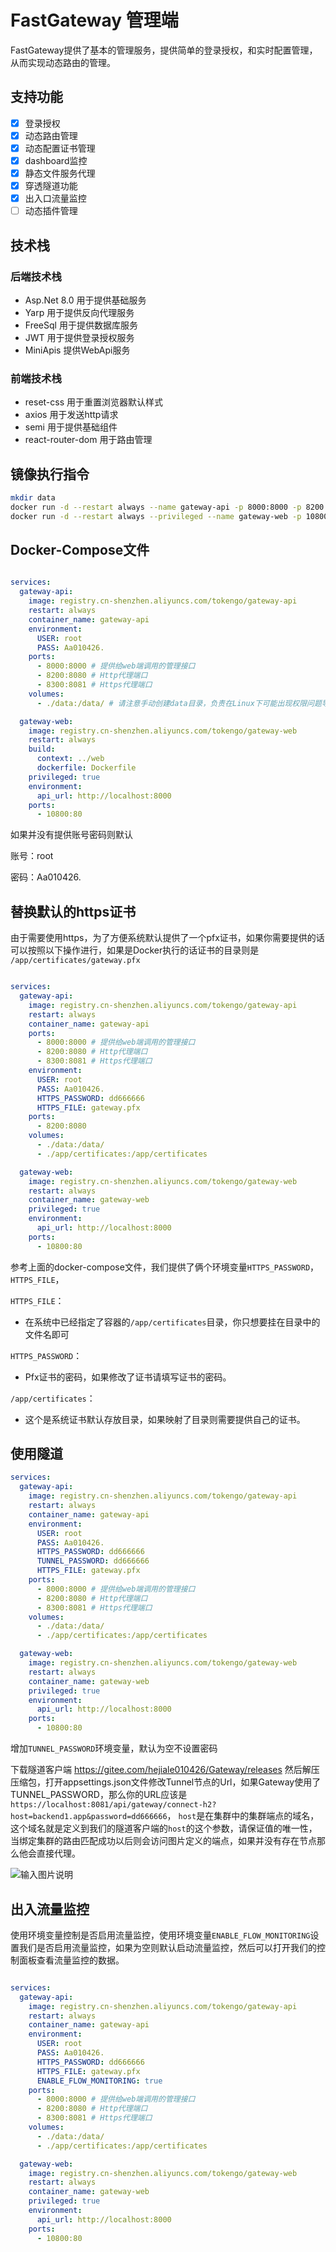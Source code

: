 # FastGateway 管理端

FastGateway提供了基本的管理服务，提供简单的登录授权，和实时配置管理，从而实现动态路由的管理。

## 支持功能

- [x] 登录授权
- [x] 动态路由管理
- [x] 动态配置证书管理
- [x] dashboard监控
- [x] 静态文件服务代理
- [x] 穿透隧道功能
- [x] 出入口流量监控
- [ ] 动态插件管理

## 技术栈

### 后端技术栈

- Asp.Net 8.0 用于提供基础服务
- Yarp 用于提供反向代理服务
- FreeSql 用于提供数据库服务
- JWT 用于提供登录授权服务
- MiniApis 提供WebApi服务

### 前端技术栈

- reset-css 用于重置浏览器默认样式
- axios 用于发送http请求
- semi 用于提供基础组件
- react-router-dom 用于路由管理

## 镜像执行指令

```bash
mkdir data
docker run -d --restart always --name gateway-api -p 8000:8000 -p 8200:8080 -p 8300:8081 -v $(pwd)/data:/data/ registry.cn-shenzhen.aliyuncs.com/tokengo/gateway-api
docker run -d --restart always --privileged --name gateway-web -p 10800:80 -e api_url=http://localhost:8000 registry.cn-shenzhen.aliyuncs.com/tokengo/gateway-web
```

## Docker-Compose文件

```yml

services:
  gateway-api:
    image: registry.cn-shenzhen.aliyuncs.com/tokengo/gateway-api
    restart: always
    container_name: gateway-api
    environment:
      USER: root
      PASS: Aa010426.
    ports:
      - 8000:8000 # 提供给web端调用的管理接口
      - 8200:8080 # Http代理端口
      - 8300:8081 # Https代理端口
    volumes:
      - ./data:/data/ # 请注意手动创建data目录，负责在Linux下可能出现权限问题导致无法写入

  gateway-web:
    image: registry.cn-shenzhen.aliyuncs.com/tokengo/gateway-web
    restart: always
    build:
      context: ../web
      dockerfile: Dockerfile
    privileged: true
    environment:
      api_url: http://localhost:8000
    ports:
      - 10800:80

```

如果并没有提供账号密码则默认

账号：root

密码：Aa010426.

## 替换默认的https证书

由于需要使用https，为了方便系统默认提供了一个pfx证书，如果你需要提供的话可以按照以下操作进行，如果是Docker执行的话证书的目录则是 `/app/certificates/gateway.pfx`

```yml

services:
  gateway-api:
    image: registry.cn-shenzhen.aliyuncs.com/tokengo/gateway-api
    restart: always
    container_name: gateway-api
    ports:
      - 8000:8000 # 提供给web端调用的管理接口
      - 8200:8080 # Http代理端口
      - 8300:8081 # Https代理端口
    environment:
      USER: root
      PASS: Aa010426.
      HTTPS_PASSWORD: dd666666
      HTTPS_FILE: gateway.pfx
    ports:
      - 8200:8080
    volumes:
      - ./data:/data/
      - ./app/certificates:/app/certificates

  gateway-web:
    image: registry.cn-shenzhen.aliyuncs.com/tokengo/gateway-web
    restart: always
    container_name: gateway-web
    privileged: true
    environment:
      api_url: http://localhost:8000
    ports:
      - 10800:80

```

参考上面的docker-compose文件，我们提供了俩个环境变量`HTTPS_PASSWORD`，`HTTPS_FILE`，

`HTTPS_FILE`：

- 在系统中已经指定了容器的`/app/certificates`目录，你只想要挂在目录中的文件名即可

`HTTPS_PASSWORD`：

- Pfx证书的密码，如果修改了证书请填写证书的密码。

`/app/certificates`：

- 这个是系统证书默认存放目录，如果映射了目录则需要提供自己的证书。

## 使用隧道

```yml
services:
  gateway-api:
    image: registry.cn-shenzhen.aliyuncs.com/tokengo/gateway-api
    restart: always
    container_name: gateway-api
    environment:
      USER: root
      PASS: Aa010426.
      HTTPS_PASSWORD: dd666666
      TUNNEL_PASSWORD: dd666666
      HTTPS_FILE: gateway.pfx
    ports:
      - 8000:8000 # 提供给web端调用的管理接口
      - 8200:8080 # Http代理端口
      - 8300:8081 # Https代理端口
    volumes:
      - ./data:/data/
      - ./app/certificates:/app/certificates

  gateway-web:
    image: registry.cn-shenzhen.aliyuncs.com/tokengo/gateway-web
    restart: always
    container_name: gateway-web
    privileged: true
    environment:
      api_url: http://localhost:8000
    ports:
      - 10800:80

```

增加`TUNNEL_PASSWORD`环境变量，默认为空不设置密码

下载隧道客户端 <https://gitee.com/hejiale010426/Gateway/releases> 然后解压压缩包，打开appsettings.json文件修改Tunnel节点的Url，如果Gateway使用了TUNNEL_PASSWORD，那么你的URL应该是`https://localhost:8081/api/gateway/connect-h2?host=backend1.app&password=dd666666`，
`host`是在集群中的集群端点的域名，这个域名就是定义到我们的隧道客户端的`host`的这个参数，请保证值的唯一性，当绑定集群的路由匹配成功以后则会访问图片定义的端点，如果并没有存在节点那么他会直接代理。

![输入图片说明](img/%E9%9B%86%E7%BE%A4-01.png.png)

## 出入流量监控

使用环境变量控制是否启用流量监控，使用环境变量`ENABLE_FLOW_MONITORING`设置我们是否启用流量监控，如果为空则默认启动流量监控，然后可以打开我们的控制面板查看流量监控的数据。

```yml

services:
  gateway-api:
    image: registry.cn-shenzhen.aliyuncs.com/tokengo/gateway-api
    restart: always
    container_name: gateway-api
    environment:
      USER: root
      PASS: Aa010426.
      HTTPS_PASSWORD: dd666666
      HTTPS_FILE: gateway.pfx
      ENABLE_FLOW_MONITORING: true
    ports:
      - 8000:8000 # 提供给web端调用的管理接口
      - 8200:8080 # Http代理端口
      - 8300:8081 # Https代理端口
    volumes:
      - ./data:/data/
      - ./app/certificates:/app/certificates

  gateway-web:
    image: registry.cn-shenzhen.aliyuncs.com/tokengo/gateway-web
    restart: always
    container_name: gateway-web
    privileged: true
    environment:
      api_url: http://localhost:8000
    ports:
      - 10800:80

```
